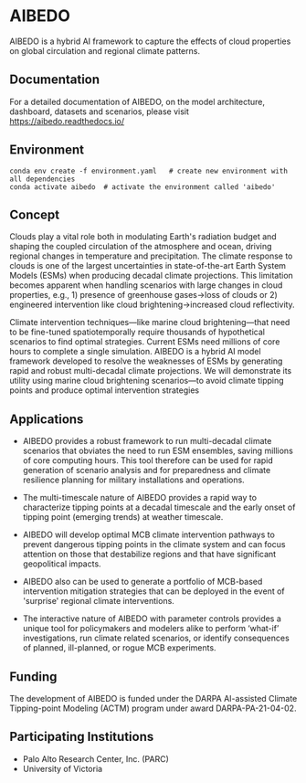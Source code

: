 # AIBEDO 

AIBEDO is a hybrid AI framework to capture the effects of cloud properties on global circulation and regional climate patterns. 


## Documentation

For a detailed documentation of AIBEDO, on the model architecture, dashboard, datasets and scenarios, please visit https://aibedo.readthedocs.io/

## Environment
    conda env create -f environment.yaml   # create new environment with all dependencies
    conda activate aibedo  # activate the environment called 'aibedo'


## Concept

Clouds play a vital role both in modulating Earth's radiation budget and shaping the coupled circulation of the atmosphere and ocean, driving regional changes in temperature and precipitation. The climate response to clouds is one of the largest uncertainties in state-of-the-art Earth System Models (ESMs) when producing decadal climate projections. This limitation becomes apparent when handling scenarios with large changes in cloud properties, e.g., 1) presence of greenhouse gases->loss of clouds or 2) engineered intervention like cloud brightening->increased cloud reflectivity.

Climate intervention techniques—like marine cloud brightening—that need to be fine-tuned spatiotemporally require thousands of hypothetical scenarios to find optimal strategies. Current ESMs need millions of core hours to complete a single simulation. AIBEDO is a hybrid AI model framework developed to resolve the weaknesses of ESMs by generating rapid and robust multi-decadal climate projections. We will demonstrate its utility using marine cloud brightening scenarios—to avoid climate tipping points and produce optimal intervention strategies


## Applications

- AIBEDO provides a robust framework to run multi-decadal climate scenarios that obviates the need to run ESM ensembles, saving millions of core computing hours. This tool therefore can be used for rapid generation of scenario analysis and for preparedness and climate resilience planning for military installations and operations.

- The multi-timescale nature of AIBEDO provides a rapid way to characterize tipping points at a decadal timescale and the early onset of tipping point (emerging trends) at weather timescale. 

- AIBEDO will develop optimal MCB climate intervention pathways to prevent dangerous tipping points in the climate system and can focus attention on those that destabilize regions and that have significant geopolitical impacts.

- AIBEDO also can be used to generate a portfolio of MCB-based intervention mitigation strategies that can be deployed in the event of 'surprise' regional climate interventions.

- The interactive nature of AIBEDO with parameter controls provides a unique tool for policymakers and modelers alike to perform ‘what-if’ investigations, run climate related scenarios, or identify consequences of planned, ill-planned, or rogue MCB experiments.


## Funding

The development of AIBEDO is funded under the DARPA AI-assisted Climate Tipping-point Modeling (ACTM) program under award DARPA-PA-21-04-02.

## Participating Institutions

- Palo Alto Research Center, Inc. (PARC)
- University of Victoria



